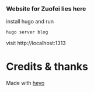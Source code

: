 ### Website for Zuofei lies here

install hugo and run

```shell
hugo server blog
```

visit http://localhost:1313


# Credits & thanks

Made with [heyo](https://github.com/LucasVadilho/heyo-hugo-theme)
